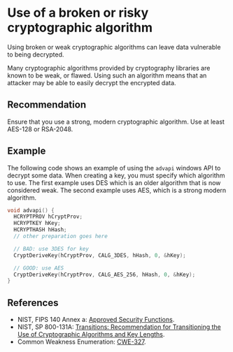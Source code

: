 # Use of a broken or risky cryptographic algorithm
Using broken or weak cryptographic algorithms can leave data vulnerable to being decrypted.

Many cryptographic algorithms provided by cryptography libraries are known to be weak, or flawed. Using such an algorithm means that an attacker may be able to easily decrypt the encrypted data.


## Recommendation
Ensure that you use a strong, modern cryptographic algorithm. Use at least AES-128 or RSA-2048.


## Example
The following code shows an example of using the `advapi` windows API to decrypt some data. When creating a key, you must specify which algorithm to use. The first example uses DES which is an older algorithm that is now considered weak. The second example uses AES, which is a strong modern algorithm.


```c
void advapi() {
  HCRYPTPROV hCryptProv;
  HCRYPTKEY hKey;
  HCRYPTHASH hHash;
  // other preparation goes here

  // BAD: use 3DES for key
  CryptDeriveKey(hCryptProv, CALG_3DES, hHash, 0, &hKey);

  // GOOD: use AES
  CryptDeriveKey(hCryptProv, CALG_AES_256, hHash, 0, &hKey);
}


```

## References
* NIST, FIPS 140 Annex a: [ Approved Security Functions](http://csrc.nist.gov/publications/fips/fips140-2/fips1402annexa.pdf).
* NIST, SP 800-131A: [ Transitions: Recommendation for Transitioning the Use of Cryptographic Algorithms and Key Lengths](http://nvlpubs.nist.gov/nistpubs/SpecialPublications/NIST.SP.800-131Ar1.pdf).
* Common Weakness Enumeration: [CWE-327](https://cwe.mitre.org/data/definitions/327.html).
